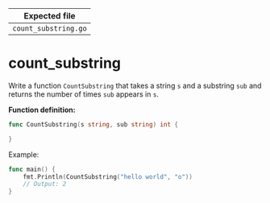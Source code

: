 | Expected file        |
| -------------------- |
| `count_substring.go` |

# count_substring

Write a function `CountSubstring` that takes a string `s` and a substring `sub` and returns the number of times `sub` appears in `s`.

**Function definition:**

```go
func CountSubstring(s string, sub string) int {

}
```

Example:

```go
func main() {
    fmt.Println(CountSubstring("hello world", "o"))
    // Output: 2
}
```

